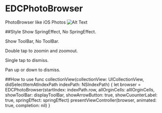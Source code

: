 # EDCPhotoBrowser
PhotoBrowser like iOS Photos
![Alt Text](https://github.com/fanyu/EDCPhotoBrowser/blob/master/Browser.gif)

##Style 
Show SpringEffect, No SpringEffect.

Show ToolBar, No ToolBar.

Double tap to zoomin and zoomout.

Single tap to dismiss.

Pan up or down to dismiss. 

##How to use 
func collectionView(collectionView: UICollectionView, didSelectItemAtIndexPath indexPath: NSIndexPath) {
        let browser = EDCPhotoBrowser(startIndex: indexPath.row, allOrginCells: alllOrginCells, showToolBar: displayToolBar, showArrowButton: true, showCuounterLabel: true, springEffect: springEffect)
        presentViewController(browser, animated: true, completion: nil)
}

